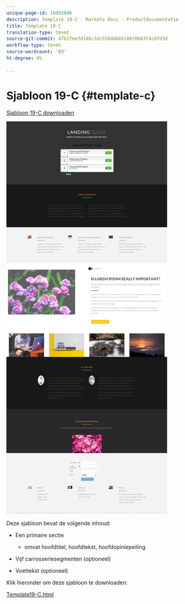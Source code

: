 ```yaml
---
unique-page-id: 10092896
description: Template 19-C - Marketo Docs - Productdocumentatie
title: Template 19-C
translation-type: tm+mt
source-git-commit: 47b2fee7d146c3dc558d4bbb10070683f4cdfd3d
workflow-type: tm+mt
source-wordcount: '63'
ht-degree: 0%

---
```



# Sjabloon 19-C {#template-c}

[Sjabloon 19-C downloaden](http://docs.marketo.com/download/attachments/10092896/template-19c.html?version=1&amp;modificationdate=1441750440000&amp;api=v2)

![](assets/image2015-9-16-16-3a52-3a26.png)

Deze sjabloon bevat de volgende inhoud:

* Een primaire sectie

   * omvat hoofdtitel, hoofdtekst, hoofdopiniepeiling

* Vijf carrosseriesegmenten (optioneel)
* Voettekst (optioneel)

Klik hieronder om deze sjabloon te downloaden:

[Template19-C.html](http://docs.marketo.com/download/attachments/10092896/template-19c.html?version=1&amp;modificationdate=1441750440000&amp;api=v2)
